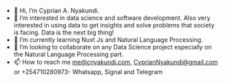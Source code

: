- 👋 Hi, I’m Cyprian A. Nyakundi.
- 👀 I’m interested in data science and software development. Also very interested in using data to get insights and solve problems that society is facing. Data is the next big thing!
- 🌱 I’m currently learning Nuxt Js and Natural Language Processing.
- 💞️ I’m looking to collaborate on any Data Science project especially on the Natural Language Processing part.
- 📫 How to reach me me@cnyakundi.com, CyprianNyakundi@gmail.com or +254710280973- Whatsapp, Signal and Telegram

<!---
cnyakundi/cnyakundi is a ✨ special ✨ repository because its `README.md` (this file) appears on your GitHub profile.
You can click the Preview link to take a look at your changes.
--->
